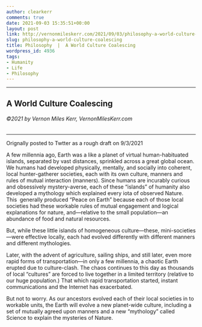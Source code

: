 ```yaml
---
author: clearkerr
comments: true
date: 2021-09-03 15:35:51+00:00
layout: post
link: http://vernonmileskerr.com/2021/09/03/philosophy-a-world-culture-coalescing/
slug: philosophy-a-world-culture-coalescing
title: Philosophy  |  A World Culture Coalescing
wordpress_id: 4936
tags:
- Humanity
- Life
- Philosophy
---
```


* * *




## A World Culture Coalescing




###### ©2021 by Vernon Miles Kerr, VernonMilesKerr.com




* * *






Orignally posted to Twtter as a rough draft on 9/3/2021













A few millennia ago, Earth was a like a planet of virtual human-habituated islands, separated by vast distances, sprinkled across a great global ocean. We humans had developed physically, mentally, and socially into coherent, local hunter-gatherer societies, each with its own culture, manners and rules of mutual interaction (manners). Since humans are incurably curious and obsessively mystery-averse, each of these “islands” of humanity also developed a mythology which explained every iota of observed Nature. This  generally produced “Peace on Earth” because each of those local societies had these workable rules of mutual engagement and logical explanations for nature, and—relative to the small population—an abundance of food and natural resources. 







But, while these little islands of homogeneous culture—these, mini-societies—were effective locally, each had evolved differently with different manners and different mythologies.







Later, with the advent of agriculture, sailing ships, and still later, even more rapid forms of transportation—in only a few millennia, a chaotic Earth erupted due to culture-clash. The chaos continues to this day as thousands of local “cultures” are forced to live together in a limited territory (relative to our huge population.) That which rapid transportation started, instant communications and the Internet has exacerbated.







But not to worry. As our ancestors evolved each of their local societies in to workable units, the Earth will evolve a new planet-wide culture, including a set of mutually agreed upon manners and a new “mythology” called Science to explain the mysteries of Nature.



